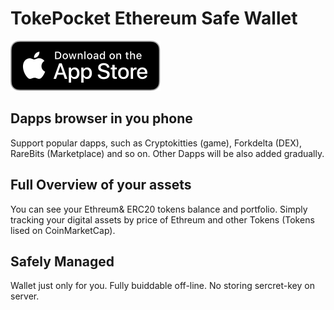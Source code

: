 # TokePocket Ethereum Safe Wallet

[![applestore](/images/applestore.svg)](https://itunes.apple.com/app/id1288636393/)

## Dapps browser in you phone

Support popular dapps, such as Cryptokitties (game), Forkdelta (DEX), RareBits (Marketplace) and so on. Other Dapps will be also added gradually.

## Full Overview of your assets

You can see your Ethreum& ERC20 tokens balance and portfolio.
Simply tracking your digital assets by price of Ethreum and other Tokens (Tokens lised on CoinMarketCap).

## Safely Managed

Wallet just only for you. Fully buiddable off-line. No storing sercret-key on server.
